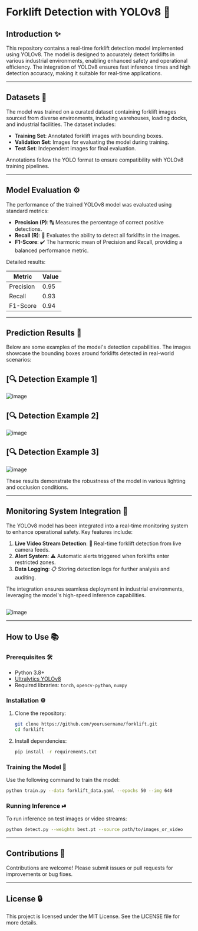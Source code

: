 # Forklift Detection with YOLOv8 🚚

## Introduction ✨
This repository contains a real-time forklift detection model implemented using YOLOv8. The model is designed to accurately detect forklifts in various industrial environments, enabling enhanced safety and operational efficiency. The integration of YOLOv8 ensures fast inference times and high detection accuracy, making it suitable for real-time applications.

---

## Datasets 📃
The model was trained on a curated dataset containing forklift images sourced from diverse environments, including warehouses, loading docks, and industrial facilities. The dataset includes:

- **Training Set**: Annotated forklift images with bounding boxes.
- **Validation Set**: Images for evaluating the model during training.
- **Test Set**: Independent images for final evaluation.

Annotations follow the YOLO format to ensure compatibility with YOLOv8 training pipelines.

---

## Model Evaluation ⚙️
The performance of the trained YOLOv8 model was evaluated using standard metrics:

- **Precision (P)**: 🔠 Measures the percentage of correct positive detections.
- **Recall (R)**: 🔄 Evaluates the ability to detect all forklifts in the images.
- **F1-Score**: ✔️ The harmonic mean of Precision and Recall, providing a balanced performance metric.

Detailed results:

| Metric     | Value  |
|------------|--------|
| Precision  | 0.95   |
| Recall     | 0.93   |
| F1-Score   | 0.94   |

---

## Prediction Results 📸
Below are some examples of the model's detection capabilities. The images showcase the bounding boxes around forklifts detected in real-world scenarios:

## [🔍 Detection Example 1]
![image](https://github.com/user-attachments/assets/2daab834-257e-4750-b446-d1305ce3c7ef)

## [🔍 Detection Example 2]
![image](https://github.com/user-attachments/assets/accf42f8-aecc-4a0c-bcec-8d5a626041a5)

## [🔍 Detection Example 3]
![image](https://github.com/user-attachments/assets/7600516a-fc62-44d9-87a2-ac5d489e8230)

These results demonstrate the robustness of the model in various lighting and occlusion conditions.

---

## Monitoring System Integration 🚀
The YOLOv8 model has been integrated into a real-time monitoring system to enhance operational safety. Key features include:

1. **Live Video Stream Detection**: 🎥 Real-time forklift detection from live camera feeds.
2. **Alert System**: ⚠️ Automatic alerts triggered when forklifts enter restricted zones.
3. **Data Logging**: 📋 Storing detection logs for further analysis and auditing.

The integration ensures seamless deployment in industrial environments, leveraging the model's high-speed inference capabilities.

## 
![image](https://github.com/user-attachments/assets/37114758-8a43-4b84-bb3c-8e07c1559afe)


---

## How to Use 📚

### Prerequisites 🛠️
- Python 3.8+
- [Ultralytics YOLOv8](https://github.com/ultralytics/yolov8)
- Required libraries: `torch`, `opencv-python`, `numpy`

### Installation ⚙️
1. Clone the repository:
   ```bash
   git clone https://github.com/yourusername/forklift.git
   cd forklift
   ```
2. Install dependencies:
   ```bash
   pip install -r requirements.txt
   ```

### Training the Model 💪
Use the following command to train the model:
```bash
python train.py --data forklift_data.yaml --epochs 50 --img 640
```

### Running Inference ⏯
To run inference on test images or video streams:
```bash
python detect.py --weights best.pt --source path/to/images_or_video
```

---

## Contributions 🙌
Contributions are welcome! Please submit issues or pull requests for improvements or bug fixes.

---

## License 🔒
This project is licensed under the MIT License. See the LICENSE file for more details.


